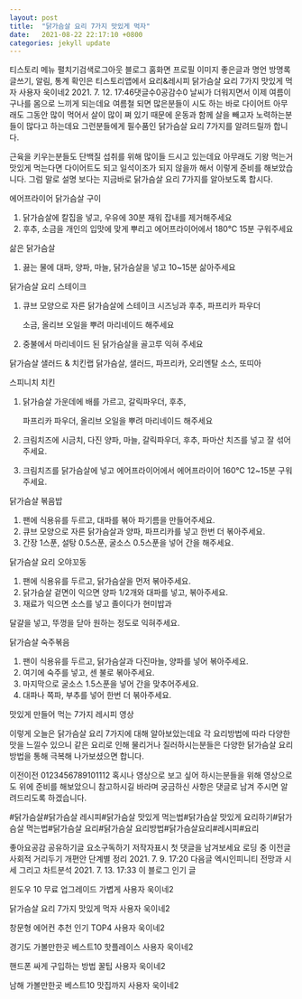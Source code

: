 ```yaml
---
layout: post
title:  "닭가슴살 요리 7가지 맛있게 먹자"
date:   2021-08-22 22:17:10 +0800
categories: jekyll update
---
```

티스토리 메뉴 펼치기검색로그아웃
블로그 홈화면
프로필 이미지
좋은글과 명언
방명록
글쓰기, 알림, 통계 확인은 티스토리앱에서
요리&레시피
닭가슴살 요리 7가지 맛있게 먹자
사용자 욱이네2
2021. 7. 12. 17:46댓글수0공감수0
날씨가 더워지면서 이제 여름이구나를 몸으로 느끼게 되는데요
여름철 되면 많은분들이 시도 하는 바로 다이어트 아무래도 그동안 많이 먹어서
살이 많이 쪄 있기 때문에 운동과 함께 살을 빼고자 노력하는분들이 많다고 하는데요
그런분들에게 필수품인 닭가슴살 요리 7가지를 알려드릴까 합니다.


근육을 키우는분들도 단백질 섭취를 위해 많이들 드시고 있는데요
아무래도 기왕 먹는거 맛있게 먹는다면 다이어트도 되고 일석이조가 되지
않을까 해서 이렇게 준비를 해보았습니다.
그럼 말로 설명 보다는 지금바로 닭가슴살 요리 7가지를 알아보도록 합시다.
 

에어프라이어 닭가슴살 구이
1. 닭가슴살에 칼집을 넣고, 우유에 30분 재워 잡내를 제거해주세요
2. 후추, 소금을 개인의 입맛에 맞게 뿌리고 에어프라이어에서 180℃ 15분 구워주세요



삶은 닭가슴살
1. 끓는 물에 대파, 양파, 마늘, 닭가슴살을 넣고 10~15분 삶아주세요



닭가슴살 요리 스테이크
1. 큐브 모양으로 자른 닭가슴살에 스테이크 시즈닝과 후추, 파프리카 파우더

   소금, 올리브 오일을 뿌려 마리네이드 해주세요
2. 중불에서 마리네이드 된 닭가슴살을 골고루 익혀 주세요



닭가슴살 샐러드 & 치킨랩 
닭가슴살, 샐러드, 파프리카, 오리엔탈 소스, 또띠아



스피니치 치킨 
1. 닭가슴살 가운데에 배를 가르고, 갈릭파우더, 후추, 

   파프리카 파우더, 올리브 오일을 뿌려 마리네이드 해주세요 
2. 크림치즈에 시금치, 다진 양파, 마늘, 갈릭파우더, 후추, 파마산 치즈를 넣고 잘 섞어주세요.
3. 크림치즈를 닭가슴살에 넣고 에어프라이어에서 에어프라이어 160℃ 12~15분 구워주세요.



닭가슴살 볶음밥
1. 팬에 식용유를 두르고, 대파를 볶아 파기름을 만들어주세요.
2. 큐브 모양으로 자른 닭가슴살과 양파, 파프리카를 넣고 한번 더 볶아주세요. 
3. 간장 1스푼, 설탕 0.5스푼, 굴소스 0.5스푼을 넣어 간을 해주세요.



닭가슴살 요리 오야꼬동
1. 팬에 식용유를 두르고, 닭가슴살을 먼저 볶아주세요. 
2. 닭가슴살 겉면이 익으면 양파 1/2개와 대파를 넣고, 볶아주세요.
3. 재료가 익으면 소스를 넣고 졸이다가 현미밥과 

  달걀을 넣고, 뚜껑을 닫아 원하는 정도로 익혀주세요.



닭가슴살 숙주볶음
1. 팬이 식용유를 두르고, 닭가슴살과 다진마늘, 양파를 넣어 볶아주세요.
2. 여기에 숙주를 넣고, 센 불로 볶아주세요.
3. 마지막으로 굴소스 1.5스푼을 넣어 간을 맞추어주세요.
4. 대파나 쪽파, 부추를 넣어 한번 더 볶아주세요.



맛있게 만들어 먹는 7가지 레시피 영상



 

 

이렇게 오늘은 닭가슴살 요리 7가지에 대해 알아보았는데요
각 요리방법에 따라 다양한 맛을 느낄수 있으니 같은 요리로 인해 물리거나 질러하시는분들은
다양한 닭가슴살 요리 방법을 통해 극복해 나가보셨으면 합니다.


이전이전
0123456789101112
혹시나 영상으로 보고 싶어 하시는분들을 위해 영상으로도 위에 준비를 해보았으니
참고하시길 바라며 궁금하신 사항은 댓글로 남겨 주시면 알려드리도록 하겠습니다.

#닭가슴살#닭가슴살 레시피#닭가슴살 맛있게 먹는법#닭가슴살 맛있게 요리하기#닭가슴살 먹는법#닭가슴살 요리#닭가슴살 요리방법#닭가슴살요리#레시피#요리

좋아요공감
공유하기글 요소구독하기
저작자표시
첫 댓글을 남겨보세요
로딩 중
이전글
사회적 거리두기 개편안 단계별 정리
2021. 7. 9. 17:20
다음글
엑시인피니티 전망과 시세 그리고 차트분석
2021. 7. 13. 17:33
이 블로그 인기 글

윈도우 10 무료 업그레이드 가볍게
사용자 욱이네2

닭가슴살 요리 7가지 맛있게 먹자
사용자 욱이네2

창문형 에어컨 추천 인기 TOP4
사용자 욱이네2

경기도 가볼만한곳 베스트10 핫플레이스
사용자 욱이네2

핸드폰 싸게 구입하는 방법 꿀팁
사용자 욱이네2

남해 가볼만한곳 베스트10 맛집까지
사용자 욱이네2
